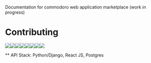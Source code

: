 Documentation for commodoro web application marketplace (work in progress)

Contributing
============

[![](https://sourcerer.io/fame/edward0rtiz/edward0rtiz/commodoro/images/0)](https://sourcerer.io/fame/edward0rtiz/edward0rtiz/commodoro/links/0)[![](https://sourcerer.io/fame/edward0rtiz/edward0rtiz/commodoro/images/1)](https://sourcerer.io/fame/edward0rtiz/edward0rtiz/commodoro/links/1)[![](https://sourcerer.io/fame/edward0rtiz/edward0rtiz/commodoro/images/2)](https://sourcerer.io/fame/edward0rtiz/edward0rtiz/commodoro/links/2)[![](https://sourcerer.io/fame/edward0rtiz/edward0rtiz/commodoro/images/3)](https://sourcerer.io/fame/edward0rtiz/edward0rtiz/commodoro/links/3)[![](https://sourcerer.io/fame/edward0rtiz/edward0rtiz/commodoro/images/4)](https://sourcerer.io/fame/edward0rtiz/edward0rtiz/commodoro/links/4)[![](https://sourcerer.io/fame/edward0rtiz/edward0rtiz/commodoro/images/5)](https://sourcerer.io/fame/edward0rtiz/edward0rtiz/commodoro/links/5)[![](https://sourcerer.io/fame/edward0rtiz/edward0rtiz/commodoro/images/6)](https://sourcerer.io/fame/edward0rtiz/edward0rtiz/commodoro/links/6)[![](https://sourcerer.io/fame/edward0rtiz/edward0rtiz/commodoro/images/7)](https://sourcerer.io/fame/edward0rtiz/edward0rtiz/commodoro/links/7)


** API
Stack: Python/Django, React JS, Postgres
